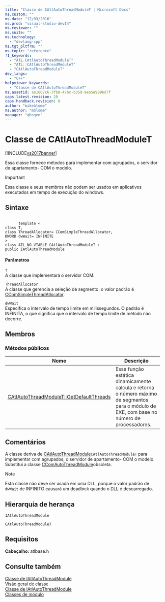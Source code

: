 ```yaml
---
title: "Classe de CAtlAutoThreadModuleT | Microsoft Docs"
ms.custom: ""
ms.date: "12/03/2016"
ms.prod: "visual-studio-dev14"
ms.reviewer: ""
ms.suite: ""
ms.technology: 
  - "devlang-cpp"
ms.tgt_pltfrm: ""
ms.topic: "reference"
f1_keywords: 
  - "ATL.CAtlAutoThreadModuleT"
  - "ATL::CAtlAutoThreadModuleT"
  - "CAtlAutoThreadModuleT"
dev_langs: 
  - "C++"
helpviewer_keywords: 
  - "Classe de CAtlAutoThreadModuleT"
ms.assetid: ae1667c6-3fb8-47bc-b35d-9ea5e9896d7f
caps.latest.revision: 20
caps.handback.revision: 8
author: "mikeblome"
ms.author: "mblome"
manager: "ghogen"
---
```

# Classe de CAtlAutoThreadModuleT
[!INCLUDE[vs2017banner](../../assembler/inline/includes/vs2017banner.md)]

Essa classe fornece métodos para implementar com agrupados, o servidor de apartamento\- COM o modelo.  
  
> [!IMPORTANT]
>  Essa classe e seus membros não podem ser usados em aplicativos executados em tempo de execução do windows.  
  
## Sintaxe  
  
```  
  
      template <  
class T,  
class ThreadAllocator= CComSimpleThreadAllocator,  
DWORD dwWait= INFINITE   
>  
class ATL_NO_VTABLE CAtlAutoThreadModuleT :  
public IAtlAutoThreadModule  
```  
  
#### Parâmetros  
 `T`  
 A classe que implementará o servidor COM.  
  
 `ThreadAllocator`  
 A classe que gerencia a seleção de segmento.  o valor padrão é [CComSimpleThreadAllocator](../../atl/reference/ccomsimplethreadallocator-class.md).  
  
 `dwWait`  
 Especifica o intervalo de tempo limite em milissegundos.  O padrão é INFINITA, o que significa que o intervalo de tempo limite de método não decorre.  
  
## Membros  
  
### Métodos públicos  
  
|Nome|Descrição|  
|----------|---------------|  
|[CAtlAutoThreadModuleT::GetDefaultThreads](../Topic/CAtlAutoThreadModuleT::GetDefaultThreads.md)|Essa função estática dinamicamente calcula e retorna o número máximo de segmentos para o módulo de EXE, com base no número de processadores.|  
  
## Comentários  
 A classe deriva de [CAtlAutoThreadModule](../../atl/reference/catlautothreadmodule-class.md)`CAtlAutoThreadModuleT` para implementar com agrupados, o servidor de apartamento\- COM o modelo.  Substitui a classe [CComAutoThreadModule](../../atl/reference/ccomautothreadmodule-class.md)obsoleta.  
  
> [!NOTE]
>  Esta classe não deve ser usada em uma DLL, porque o valor padrão de `dwWait` de INFINITO causará um deadlock quando o DLL é descarregado.  
  
## Hierarquia de herança  
 `IAtlAutoThreadModule`  
  
 `CAtlAutoThreadModuleT`  
  
## Requisitos  
 **Cabeçalho:** atlbase.h  
  
## Consulte também  
 [Classe de IAtlAutoThreadModule](../../atl/reference/iatlautothreadmodule-class.md)   
 [Visão geral de classe](../../atl/atl-class-overview.md)   
 [Classe de IAtlAutoThreadModule](../../atl/reference/iatlautothreadmodule-class.md)   
 [Classes de módulo](../Topic/ATL%20Module%20Classes.md)